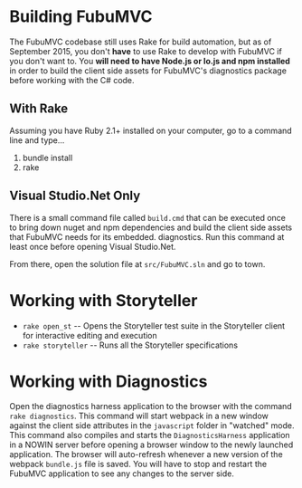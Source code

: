 # Building FubuMVC

The FubuMVC codebase still uses Rake for build automation, but as of September 2015, you don't **have** to use Rake to develop with FubuMVC if you don't want to. You **will need 
to have Node.js or Io.js and npm installed** in order to build the client side assets for FubuMVC's diagnostics package before working with the C# code.

## With Rake

Assuming you have Ruby 2.1+ installed on your computer, go to a command line and type...

1. bundle install
1. rake


## Visual Studio.Net Only

There is a small command file called `build.cmd` that can be executed once to bring down nuget and npm dependencies and build the client side assets that FubuMVC 
needs for its embedded. diagnostics. Run this command at least once before opening Visual Studio.Net.

From there, open the solution file at `src/FubuMVC.sln` and go to town.


# Working with Storyteller

* `rake open_st` -- Opens the Storyteller test suite in the Storyteller client for interactive editing and execution
* `rake storyteller` -- Runs all the Storyteller specifications

# Working with Diagnostics

Open the diagnostics harness application to the browser with the command `rake diagnostics`. This command will start webpack in a new window against the client side
attributes in the `javascript` folder in "watched" mode. This command also compiles and starts the `DiagnosticsHarness` application in a NOWIN server before opening a browser
window to the newly launched application. The browser will auto-refresh whenever a new version of the webpack `bundle.js` file is saved. You will have to stop and restart
the FubuMVC application to see any changes to the server side.
 

